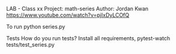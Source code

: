 LAB - Class xx
Project: math-series
Author: Jordan Kwan
https://www.youtube.com/watch?v=pjIxDyLCOfQ

To run
python series.py

Tests
How do you run tests? Install all requirements, pytest-watch tests/test_series.py
